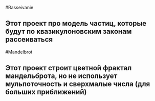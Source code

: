 #Rasseivanie
## Этот проект про модель частиц, которые будут по квазикулоновским законам рассеиваться

#Mandelbrot
## Этот проект строит цветной фрактал мандельброта, но не использует мульпоточность и сверхмалые числа (для больших приближений)
